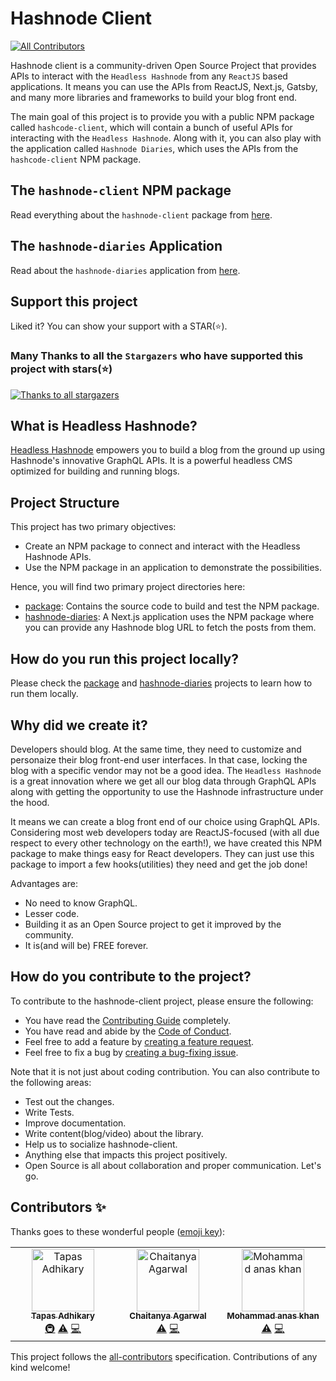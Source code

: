 # Hashnode Client
<!-- ALL-CONTRIBUTORS-BADGE:START - Do not remove or modify this section -->
[![All Contributors](https://img.shields.io/badge/all_contributors-3-orange.svg?style=flat-square)](#contributors-)
<!-- ALL-CONTRIBUTORS-BADGE:END -->

Hashnode client is a community-driven Open Source Project that provides APIs to interact with the `Headless Hashnode` from any `ReactJS` based applications. It means you can use the APIs from ReactJS, Next.js, Gatsby, and many more libraries and frameworks to build your blog front end.

The main goal of this project is to provide you with a public NPM package called `hashcode-client`, which will contain a bunch of useful APIs for interacting with the `Headless Hashnode`. Along with it, you can also play with the application called `Hashnode Diaries`, which uses the APIs from the `hashcode-client` NPM package.

## The `hashnode-client` NPM package
Read everything about the `hashnode-client` package from [here](./package/readme.md).

## The `hashnode-diaries` Application
Read about the `hashnode-diaries` application from [here](https://github.com/CreoWis/hashnode-diaries/README.md).

## Support this project
Liked it? You can show your support with a STAR(⭐).

### Many Thanks to all the `Stargazers` who have supported this project with stars(⭐)

[![Thanks to all stargazers](https://git-lister.onrender.com/api/stars/CreoWis/hashnode-client?limit=15)](https://github.com/CreoWis/hashnode-client/stargazers)

## What is Headless Hashnode?
[Headless Hashnode](https://hashnode.com/headless) empowers you to build a blog from the ground up using Hashnode's innovative GraphQL APIs. It is a powerful headless CMS optimized for building and running blogs.

## Project Structure
This project has two primary objectives:
- Create an NPM package to connect and interact with the Headless Hashnode APIs.
- Use the NPM package in an application to demonstrate the possibilities.

Hence, you will find two primary project directories here:
- [package](./package/): Contains the source code to build and test the NPM package.
- [hashnode-diaries](https://github.com/CreoWis/hashnode-diaries): A Next.js application uses the NPM package where you can provide any Hashnode blog URL to fetch the posts from them.

## How do you run this project locally?
Please check the [package](./package/readme.md) and [hashnode-diaries](https://github.com/CreoWis/hashnode-diaries) projects to learn how to run them locally.

## Why did we create it?
Developers should blog. At the same time, they need to customize and personaize their blog front-end user interfaces. In that case, locking the blog with a specific vendor may not be a good idea. The `Headless Hashnode` is a great innovation where we get all our blog data through GraphQL APIs along with getting the opportunity to use the Hashnode infrastructure under the hood.

It means we can create a blog front end of our choice using GraphQL APIs. Considering most web developers today are ReactJS-focused (with all due respect to every other technology on the earth!), we have created this NPM package to make things easy for React developers. They can just use this package to import a few hooks(utilities) they need and get the job done!

Advantages are:
- No need to know GraphQL.
- Lesser code.
- Building it as an Open Source project to get it improved by the community.
- It is(and will be) FREE forever.

## How do you contribute to the project?
To contribute to the hashnode-client project, please ensure the following:

- You have read the [Contributing Guide](https://github.com/CreoWis/hashnode-client/blob/main/CONTRIBUTING.md) completely.
- You have read and abide by the [Code of Conduct](https://github.com/CreoWis/hashnode-client/blob/main/CODE_OF_CONDUCT.md).
- Feel free to add a feature by [creating a feature request](https://github.com/CreoWis/hashnode-client/issues/new/choose).
- Feel free to fix a bug by [creating a bug-fixing issue](https://github.com/CreoWis/hashnode-client/issues/new/choose).

Note that it is not just about coding contribution. You can also contribute to the following areas:

- Test out the changes.
- Write Tests.
- Improve documentation.
- Write content(blog/video) about the library.
- Help us to socialize hashnode-client.
- Anything else that impacts this project positively.
- Open Source is all about collaboration and proper communication. Let's go.


## Contributors ✨

Thanks goes to these wonderful people ([emoji key](https://allcontributors.org/docs/en/emoji-key)):

<!-- ALL-CONTRIBUTORS-LIST:START - Do not remove or modify this section -->
<!-- prettier-ignore-start -->
<!-- markdownlint-disable -->
<table>
  <tbody>
    <tr>
      <td align="center" valign="top" width="14.28%"><a href="https://tapasadhikary.com"><img src="https://avatars.githubusercontent.com/u/3633137?v=4?s=100" width="100px;" alt="Tapas Adhikary"/><br /><sub><b>Tapas Adhikary</b></sub></a><br /><a href="#infra-atapas" title="Infrastructure (Hosting, Build-Tools, etc)">🚇</a> <a href="https://github.com/CreoWis/hashnode-client/commits?author=atapas" title="Tests">⚠️</a> <a href="https://github.com/CreoWis/hashnode-client/commits?author=atapas" title="Code">💻</a></td>
      <td align="center" valign="top" width="14.28%"><a href="https://github.com/MrTea7171"><img src="https://avatars.githubusercontent.com/u/41801340?v=4?s=100" width="100px;" alt="Chaitanya Agarwal"/><br /><sub><b>Chaitanya Agarwal</b></sub></a><br /><a href="https://github.com/CreoWis/hashnode-client/commits?author=MrTea7171" title="Tests">⚠️</a> <a href="https://github.com/CreoWis/hashnode-client/commits?author=MrTea7171" title="Code">💻</a></td>
      <td align="center" valign="top" width="14.28%"><a href="https://anaskhandev.vercel.app"><img src="https://avatars.githubusercontent.com/u/72510634?v=4?s=100" width="100px;" alt="Mohammad anas khan"/><br /><sub><b>Mohammad anas khan</b></sub></a><br /><a href="https://github.com/CreoWis/hashnode-client/commits?author=muhammedanaskhan" title="Tests">⚠️</a> <a href="https://github.com/CreoWis/hashnode-client/commits?author=muhammedanaskhan" title="Code">💻</a></td>
    </tr>
  </tbody>
</table>

<!-- markdownlint-restore -->
<!-- prettier-ignore-end -->

<!-- ALL-CONTRIBUTORS-LIST:END -->

This project follows the [all-contributors](https://github.com/all-contributors/all-contributors) specification. Contributions of any kind welcome!
